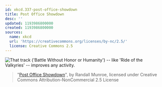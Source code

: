 ```yaml
---
id: xkcd.337-post-office-showdown
title: Post Office Showdown
desc: ''
updated: 1193986800000
created: 1193986800000
sources:
  name: xkcd
  url: 'https://creativecommons.org/licenses/by-nc/2.5/'
  license: Creative Commons 2.5
---
```

![That track ('Battle Without Honor or Humanity') -- like 'Ride of the Valkyries' -- improves *any* activity.](https://imgs.xkcd.com/comics/post_office_showdown.png)
> "[Post Office Showdown](https://xkcd.com/337/)", by Randall Munroe, licensed under Creative Commons Attribution-NonCommercial 2.5 License
